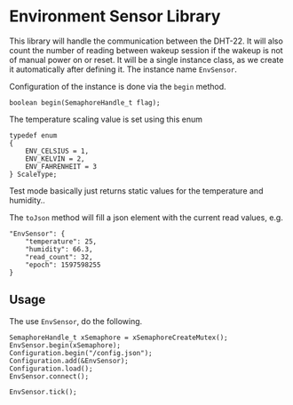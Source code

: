# Environment Sensor Library

This library will handle the communication between the DHT-22.  It will also count the number of reading between wakeup session if the wakeup is not of manual power on or reset.  It will be a single instance class, as we create it automatically after defining it.  The instance name `EnvSensor`.

Configuration of the instance is done via the `begin` method.

    boolean begin(SemaphoreHandle_t flag);

The temperature scaling value is set using this enum

    typedef enum
    {
        ENV_CELSIUS = 1,
        ENV_KELVIN = 2,
        ENV_FAHRENHEIT = 3
    } ScaleType;

Test mode basically just returns static values for the temperature and humidity..

The `toJson` method will fill a json element with the current read values, e.g.

    "EnvSensor": {
        "temperature": 25,
        "humidity": 66.3,
        "read_count": 32,
        "epoch": 1597598255
    }

## Usage

The use `EnvSensor`, do the following.

    SemaphoreHandle_t xSemaphore = xSemaphoreCreateMutex();
    EnvSensor.begin(xSemaphore);
    Configuration.begin("/config.json");
    Configuration.add(&EnvSensor);    
    Configuration.load();
    EnvSensor.connect();

    EnvSensor.tick();
